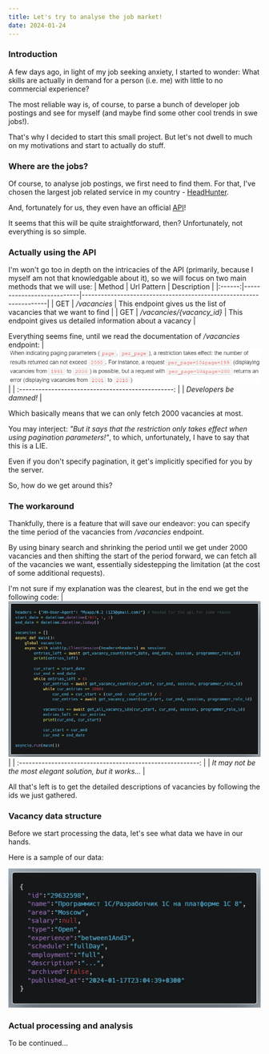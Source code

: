 ```yaml
---
title: Let's try to analyse the job market!
date: 2024-01-24
---
```


### Introduction

A few days ago, in light of my job seeking anxiety, I started to wonder: What skills are actually in demand for a person (i.e. me) with little to no commercial experience?

The most reliable way is, of course, to parse a bunch of developer job postings and see for myself (and maybe find some other cool trends in swe jobs!).

That's why I decided to start this small project. But let's not dwell to much on my motivations and start to actually do stuff.

### Where are the jobs?

Of course, to analyse job postings, we first need to find them. For that, I've chosen the largest job related service in my country - [HeadHunter](https://hh.ru).

And, fortunately for us, they even have an official [API](https://github.com/hhru/api)!

It seems that this will be quite straightforward, then? Unfortunately, not everything is so simple.

### Actually using the API

I'm won't go too in depth on the intricacies of the API (primarily, because I myself am not that knowledgable about it), so we will focus on two main methods that we will use:
| Method | Url Pattern               | Description                                                       |
|:------:|---------------------------|-------------------------------------------------------------------|
|  GET   | _/vacancies_              | This endpoint gives us the list of vacancies that we want to find |
|  GET   | _/vacancies/{vacancy_id}_ | This endpoint gives us detailed information about a vacancy       |

Everything seems fine, until we read the documentation of _/vacancies_ endpoint:
| ![Unfortunate...](../../../public/get_vacancy.png) |
| :------------------------------------------------: |
|              _Developers be damned!_               |

Which basically means that we can only fetch 2000 vacancies at most.

You may interject: _"But it says that the restriction only takes effect when using pagination parameters!"_, to which, unfortunately, I have to say that this is a LIE.

Even if you don't specify pagination, it get's implicitly specified for you by the server.

So, how do we get around this?

### The workaround

Thankfully, there is a feature that will save our endeavor: you can specify the time period of the vacancies from _/vacancies_ endpoint.

By using binary search and shrinking the period until we get under 2000 vacancies and then shifting the start of the period forward, we can fetch all of the vacancies we want, essentially sidestepping the limitation (at the cost of some additional requests).

I'm not sure if my explanation was the clearest, but in the end we get the following code:
|    ![Unfortunate...](../../../public/vacancy_fetch.png)    |
| :--------------------------------------------------------: |
| _It may not be the most elegant solution, but it works..._ |

All that's left is to get the detailed descriptions of vacancies by following the ids we just gathered.

### Vacancy data structure

Before we start processing the data, let's see what data we have in our hands.

Here is a sample of our data:

![Unfortunate...](../../../public/vacancy_sample.png)

### Actual processing and analysis
To be continued...

